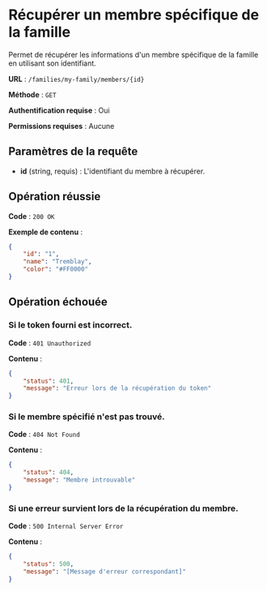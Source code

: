 # Récupérer un membre spécifique de la famille

Permet de récupérer les informations d'un membre spécifique de la famille en utilisant son identifiant.

**URL** : `/families/my-family/members/{id}`

**Méthode** : `GET`

**Authentification requise** : Oui

**Permissions requises** : Aucune

## Paramètres de la requête

-   **id** (string, requis) : L'identifiant du membre à récupérer.

## Opération réussie

**Code** : `200 OK`

**Exemple de contenu** :

```json
{
    "id": "1",
    "name": "Tremblay",
    "color": "#FF0000"
}
```

## Opération échouée

### Si le token fourni est incorrect.

**Code** : `401 Unauthorized`

**Contenu** :

```json
{
    "status": 401,
    "message": "Erreur lors de la récupération du token"
}
```

### Si le membre spécifié n'est pas trouvé.

**Code** : `404 Not Found`

**Contenu** :

```json
{
    "status": 404,
    "message": "Membre introuvable"
}
```

### Si une erreur survient lors de la récupération du membre.

**Code** : `500 Internal Server Error`

**Contenu** :

```json
{
    "status": 500,
    "message": "[Message d'erreur correspondant]"
}
```
